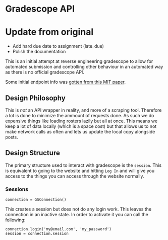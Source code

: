 # Gradescope API

# Update from original
- Add hard due date to assignment (late_due)
- Polish the documentation


This is an initial attempt at reverse engineering gradescope to allow for automated submission and controlling other
behaviour in an automated way as there is no official gradescope API.

Some initial endpoint info was [gotten from this MIT paper](https://courses.csail.mit.edu/6.857/2016/files/20.pdf).

## Design Philosophy
This is _not_ an API wrapper in reality, and more of a scraping tool. Therefore a lot is done to minimize the 
ammount of requests done. As such we do expensive things like loading rosters lazily but all at once. This means
we keep a lot of data locally (which is a space cost) but that allows us to not make network calls as often and lets
us update the local copy alongside posts.

## Design Structure
The primary structure used to interact with gradescope is the `session`. This is equivalent to going to the website
and hitting `Log In` and will give you access to the things you can access through the website normally.

### Sessions
```
connection = GSConnection()
```
This creates a session but does not do any login work. This leaves the connection in an inactive state. In order
to activate it you can call the following:
```
connection.login('my@email.com', 'my_password')
session = connection.session
```


